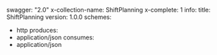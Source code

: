 swagger: "2.0"
x-collection-name: ShiftPlanning
x-complete: 1
info:
  title: ShiftPlanning
  version: 1.0.0
schemes:
- http
produces:
- application/json
consumes:
- application/json